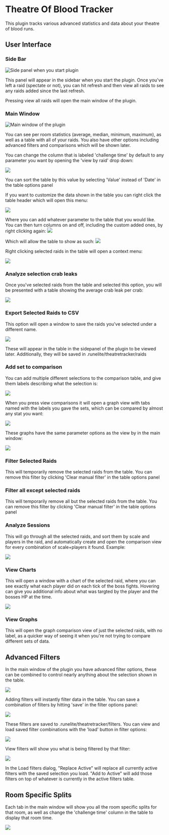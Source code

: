 # Theatre Of Blood Tracker
This plugin tracks various advanced statistics and data about your theatre of blood runs.

## User Interface
### Side Bar

![Side panel when you start plugin](images/sidebar.jpg)

This panel will appear in the sidebar when you start the plugin. Once you've left a raid (spectate or not), you can hit refresh and then view all raids to see any raids added since the last refresh.

Pressing view all raids will open the main window of the plugin.

### Main Window

![Main window of the plugin](images/1.jpg)

You can see per room statistics (average, median, minimum, maximum), as well as a table with all of your raids. 
You also have other options including advanced filters and comparisons which will be shown later.

You can change the column that is labeled 'challenge time' by default to any parameter you want by opening the 'view by raid' drop down:

![](images/viewbyparameters.jpg)

You can sort the table by this value by selecting 'Value' instead of 'Date' in the table options panel

If you want to customize the data shown in the table you can right click the table header which will open this menu:

![](images/rightclicktableheader.jpg)

Where you can add whatever parameter to the table that you would like. You can then turn columns on and off, including the custom added ones, by right clicking again:
![](images/customcolumns.jpg)

Which will allow the table to show as such:
![](images/customtablesetup.jpg)

Right clicking selected raids in the table will open a context menu:

![](images/rightclickgraphcontext.jpg)

### Analyze selection crab leaks

Once you've selected raids from the table and selected this option, you will be presented with a table showing the average crab leak per crab:

![](images/analyzeselectioncrableaks.jpg)

### Export Selected Raids to CSV

This option will open a window to save the raids you've selected under a different name.

![](images/saveraidswindow.jpg)

These will appear in the table in the sidepanel of the plugin to be viewed later. Additionally, they will be saved in .runelite/theatretracker/raids

### Add set to comparison

You can add multiple different selections to the comparison table, and give them labels describing what the selection is:

![](images/view%20comparisons.jpg)

When you press view comparisons it will open a graph view with tabs named with the labels you gave the sets, which can be compared by almost any stat you want:

![](images/comparison%20view.jpg)

These graphs have the same parameter options as the view by in the main window:

![](images/comparison%20options.jpg)

### Filter Selected Raids

This will temporarily remove the selected raids from the table. You can remove this filter by clicking 'Clear manual filter' in the table options panel

### Filter all except selected raids

This will temporarily remove all but the selected raids from the table. You can remove this filter by clicking 'Clear manual filter' in the table options panel

### Analyze Sessions

This will go through all the selected raids, and sort them by scale and players in the raid, and automatically create and open the comparison view for every combination of scale+players it found. Example:

![](images/analyzesessions.jpg)

### View Charts

This will open a window with a chart of the selected raid, where you can see exactly what each player did on each tick of the boss fights. Hovering can give you additional info about what was targted by the player and the bosses HP at the time.

![](images/chart.jpg)

### View Graphs

This will open the graph comparison view of just the selected raids, with no label, as a quicker way of seeing it when you're not trying to compare different sets of data.

## Advanced Filters

In the main window of the plugin you have advanced filter options, these can be combined to control nearly anything about the selection shown in the table.

![](images/advancedfilters.jpg)

Adding filters will instantly filter data in the table. You can save a combination of filters by hitting 'save' in the filter options panel:

![](images/savefilters.jpg)

These filters are saved to .runelite/theatretracker/filters. You can view and load saved filter combinations with the 'load' button in filter options:

![](images/loadfilters.jpg)

View filters will show you what is being filtered by that filter:

![](images/viewfilters.jpg)

In the Load filters dialog, "Replace Active" will replace all currently active filters with the saved selection you load. "Add to Active" will add those filters on top of whatever is currently in the active filters table.

## Room Specific Splits

Each tab in the main window will show you all the room specific splits for that room, as well as change the 'challenge time' column in the table to display that room time.

![](images/roomspecificsplits.jpg)

